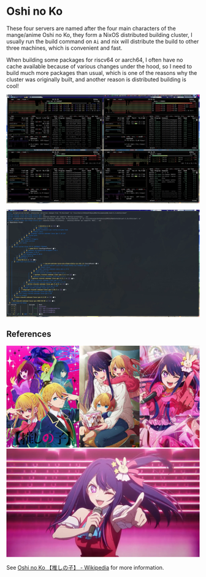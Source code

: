 # Oshi no Ko

These four servers are named after the four main characters of the mange/anime Oshi no Ko, they form a NixOS distributed building cluster,
I usually run the build command on `Ai` and nix will distribute the build to other three machines, which is convenient and fast.

When building some packages for riscv64 or aarch64, I often have no cache available because of various changes under the hood, so I need to build much more packages than usual, which is one of the reasons why the cluster was originally built, and another reason is distributed building is cool!

![](./_img/nix-distributed-building.webp)

![](./_img/nix-distributed-building-log.webp)

## References

![](_img/idols-famaily.webp)
![](_img/idols-ai.webp)

See [Oshi no Ko 【推しの子】 - Wikipedia](https://en.wikipedia.org/wiki/Oshi_no_Ko) for more information.
